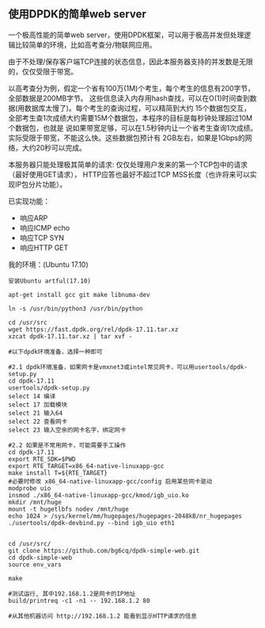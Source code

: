 ## 使用DPDK的简单web server

一个极高性能的简单web server，使用DPDK框架，可以用于极高并发但处理逻辑比较简单的环境，比如高考查分/物联网应用。

由于不处理/保存客户端TCP连接的状态信息，因此本服务器支持的并发数是无限的，仅仅受限于带宽。

以高考查分为例，假定一个省有100万(1M)个考生，每个考生的信息有200字节，全部数据是200MB字节。
这些信息读入内存用hash查找，可以在O(1)时间查到数据(用数据库太慢了)。每个考生的查询过程，可以精简到大约
15个数据包交互，全部考生查1次成绩大约需要15M个数据包，本程序的目标是每秒钟处理超过10M个数据包，也就是
说如果带宽足够，可以在1.5秒钟内让一个省考生查询1次成绩。实际受限于带宽，不能这么快。这些数据包预计有
2GB左右，如果是1Gbps的网络，大约20秒可以完成。

本服务器只能处理极其简单的请求: 仅仅处理用户发来的第一个TCP包中的请求（最好使用GET请求），
HTTP应答也最好不超过TCP MSS长度（也许将来可以实现IP包分片功能）。

已实现功能：
* 响应ARP
* 响应ICMP echo
* 响应TCP SYN
* 响应HTTP GET

我的环境：(Ubuntu 17.10)

```
安装Ubuntu artful(17.10)

apt-get install gcc git make libnuma-dev

ln -s /usr/bin/python3 /usr/bin/python

cd /usr/src
wget https://fast.dpdk.org/rel/dpdk-17.11.tar.xz
xzcat dpdk-17.11.tar.xz | tar xvf -

#以下dpdk环境准备，选择一种即可

#2.1 dpdk环境准备，如果网卡是vmxnet3或intel常见网卡，可以用usertools/dpdk-setup.py
cd dpdk-17.11
usertools/dpdk-setup.py
select 14 编译
select 17 加载模块
select 21 输入64
select 22 查看网卡
select 23 输入空余的网卡名字，绑定网卡

#2.2 如果是不常用网卡，可能需要手工操作
cd dpdk-17.11
export RTE_SDK=$PWD
export RTE_TARGET=x86_64-native-linuxapp-gcc
make install T=${RTE_TARGET}
#必要时修改 x86_64-native-linuxapp-gcc/config 启用某些网卡驱动
modprobe uio
insmod ./x86_64-native-linuxapp-gcc/kmod/igb_uio.ko
mkdir /mnt/huge
mount -t hugetlbfs nodev /mnt/huge
echo 1024 > /sys/kernel/mm/hugepages/hugepages-2048kB/nr_hugepages
./usertools/dpdk-devbind.py --bind igb_uio eth1


cd /usr/src/
git clone https://github.com/bg6cq/dpdk-simple-web.git
cd dpdk-simple-web
source env_vars

make

#测试运行, 其中192.168.1.2是网卡的IP地址
build/printreq -c1 -n1 -- 192.168.1.2 80

#从其他机器访问 http://192.168.1.2 能看到显示HTTP请求的信息
```
